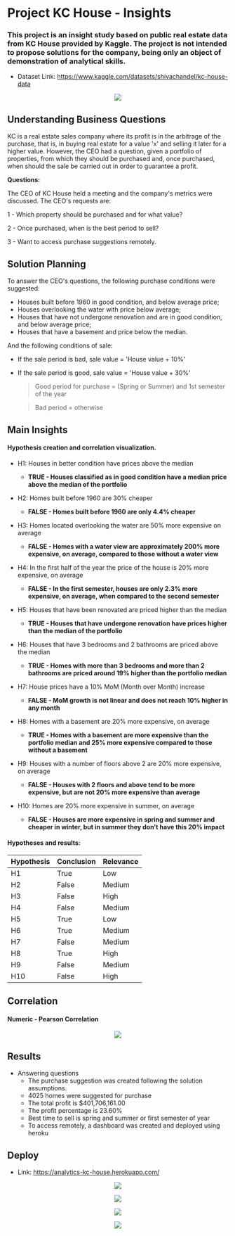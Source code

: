 # Project KC House - Insights

### This project is an insight study based on public real estate data from KC House provided by Kaggle. The project is not intended to propose solutions for the company, being only an object of demonstration of analytical skills.
- Dataset Link: https://www.kaggle.com/datasets/shivachandel/kc-house-data

<p align="center">
  <img src="images/wall.jfif"/>
</p>

## Understanding Business Questions 
KC is a real estate sales company where its profit is in the arbitrage of the purchase, that is, 
in buying real estate for a value 'x' and selling it later for a higher value. However, the CEO had 
a question, given a portfolio of properties, from which they should be purchased and, once purchased, 
when should the sale be carried out in order to guarantee a profit. 

**Questions:**

The CEO of KC House held a meeting and the company's metrics were discussed. The CEO's requests are:

1 - Which property should be purchased and for what value?

2 - Once purchased, when is the best period to sell?

3 - Want to access purchase suggestions remotely.


## Solution Planning

To answer the CEO's questions, the following purchase conditions were suggested:
- Houses built before 1960 in good condition, and below average price;
- Houses overlooking the water with price below average;
- Houses that have not undergone renovation and are in good condition, and below average price;
- Houses that have a basement and price below the median.

And the following conditions of sale:
- If the sale period is bad, sale value = 'House value + 10%'
- If the sale period is good, sale value = 'House value + 30%'
     > Good period for purchase = (Spring or Summer) and 1st semester of the year

     > Bad period = otherwise

## Main Insights

#### Hypothesis creation and correlation visualization.

- H1: Houses in better condition have prices above the median
  - **TRUE - Houses classified as in good condition have a median price above the median of the portfolio**

- H2: Homes built before 1960 are 30% cheaper
  - **FALSE - Homes built before 1960 are only 4.4% cheaper**
  
- H3: Homes located overlooking the water are 50% more expensive on average
  - **FALSE - Homes with a water view are approximately 200% more expensive, on average, compared to those without a water view**
  
- H4: In the first half of the year the price of the house is 20% more expensive, on average
  - **FALSE - In the first semester, houses are only 2.3% more expensive, on average, when compared to the second semester**

- H5: Houses that have been renovated are priced higher than the median
  - **TRUE - Houses that have undergone renovation have prices higher than the median of the portfolio**

- H6: Houses that have 3 bedrooms and 2 bathrooms are priced above the median
  - **TRUE - Homes with more than 3 bedrooms and more than 2 bathrooms are priced around 19% higher than the portfolio median**

- H7: House prices have a 10% MoM (Month over Month) increase
  - **FALSE - MoM growth is not linear and does not reach 10% higher in any month**

- H8: Homes with a basement are 20% more expensive, on average
  - **TRUE - Homes with a basement are more expensive than the portfolio median and 25% more expensive compared to those without a basement**

- H9: Houses with a number of floors above 2 are 20% more expensive, on average
  - **FALSE - Houses with 2 floors and above tend to be more expensive, but are not 20% more expensive than average**

- H10: Homes are 20% more expensive in summer, on average
  - **FALSE - Houses are more expensive in spring and summer and cheaper in winter, but in summer they don't have this 20% impact**



#### Hypotheses and results:

|Hypothesis  |  Conclusion  |  Relevance  |
|----------- | -----------  | ------------|
|H1          | True         | Low         |
|H2          | False        | Medium      |
|H3          | False        | High        |
|H4          | False        | Medium      |
|H5          | True         | Low         |
|H6          | True         | Medium      |
|H7          | False        | Medium      |
|H8          | True         | High        |
|H9          | False        | Medium      |
|H10         | False        | High        |


## Correlation

#### Numeric - Pearson Correlation
<p align="center">
  <img src="images/corr.png"/>
</p>

## Results

* Answering questions
  - The purchase suggestion was created following the solution assumptions.
  - 4025 homes were suggested for purchase
  - The total profit is $401,706,161.00 
  - The profit percentage is 23.60%
  - Best time to sell is spring and summer or first semester of year
  - To access remotely, a dashboard was created and deployed using heroku 

## Deploy

- Link: https://analytics-kc-house.herokuapp.com/

<p align="center">
  <img src="images/i3.jpeg"/>
</p>

<p align="center">
  <img src="images/i4.jpeg"/>
</p>

<p align="center">
  <img src="images/i1.jpeg"/>
</p>

<p align="center">
  <img src="images/i2.jpeg"/>
</p>



